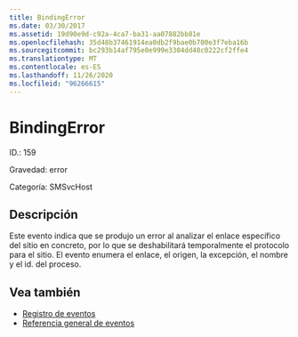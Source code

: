 ```yaml
---
title: BindingError
ms.date: 03/30/2017
ms.assetid: 19d90e9d-c92a-4ca7-ba31-aa07882bb81e
ms.openlocfilehash: 35d48b37461914ea0db2f9bae0b700e3f7eba16b
ms.sourcegitcommit: bc293b14af795e0e999e3304dd40c0222cf2ffe4
ms.translationtype: MT
ms.contentlocale: es-ES
ms.lasthandoff: 11/26/2020
ms.locfileid: "96266615"
---
```

# <a name="bindingerror"></a>BindingError

ID.: 159  
  
 Gravedad: error  
  
 Categoría: SMSvcHost  
  
## <a name="description"></a>Descripción  

 Este evento indica que se produjo un error al analizar el enlace específico del sitio en concreto, por lo que se deshabilitará temporalmente el protocolo para el sitio. El evento enumera el enlace, el origen, la excepción, el nombre y el id. del proceso.  
  
## <a name="see-also"></a>Vea también

- [Registro de eventos](index.md)
- [Referencia general de eventos](events-general-reference.md)
